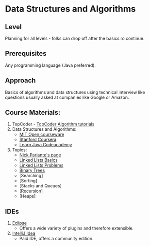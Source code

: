 # Data Structures and Algorithms

## Level

Planning for all levels - folks can drop off after the basics ro continue.

## Prerequisites

Any programming language (Java preferred).

## Approach

Basics of algorithms and data structures using technical interview like questions usually asked at companies like Google or Amazon.

## Course Materials:

1. TopCoder - [TopCoder Algorithm tutorials](https://www.topcoder.com/community/data-science/data-science-tutorials/)
2. Data Structures and Algorithms:
    - [MIT Open courseware](http://ocw.mit.edu/courses/electrical-engineering-and-computer-science/6-046j-introduction-to-algorithms-sma-5503-fall-2005/)
    - [Stanford Coursera](https://www.coursera.org/course/algo)
    - [Learn Java Codeacademy](https://www.codecademy.com/courses/learn-java)
3. Topics:
    - [Nick Parlante's page](http://cslibrary.stanford.edu/)
    - [Linked Lists Basics](http://cslibrary.stanford.edu/103/)
    - [Linked Lists Problems](http://cslibrary.stanford.edu/105/)
    - [Binary Trees](http://cslibrary.stanford.edu/110/)
    - [Searching]
    - [Sorting]
    - [Stacks and Queues]
    - [Recursion]
    - [Heaps]

## IDEs
1. [Eclipse](http://www.eclipse.org/downloads/)
	- Offers a wide variety of plugins and therefore extensible.
2. [IntelliJ Idea](https://www.jetbrains.com/idea/download/)
	- Paid IDE, offers a community edition.
